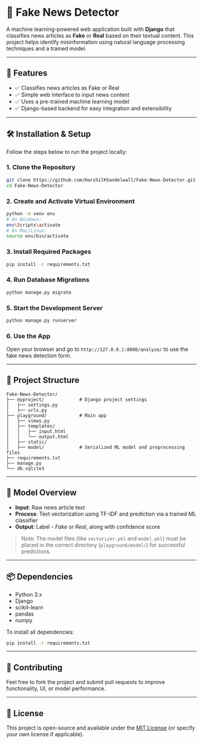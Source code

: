 # 📰 Fake News Detector

A machine learning-powered web application built with **Django** that classifies news articles as **Fake** or **Real** based on their textual content. This project helps identify misinformation using natural language processing techniques and a trained model.

---

## 🚀 Features

- ✅ Classifies news articles as Fake or Real
- ✅ Simple web interface to input news content
- ✅ Uses a pre-trained machine learning model
- ✅ Django-based backend for easy integration and extensibility

---

## 🛠️ Installation & Setup

Follow the steps below to run the project locally:

### 1. Clone the Repository
```bash
git clone https://github.com/HarshilKhandelwall/Fake-News-Detector.git
cd Fake-News-Detector
```

### 2. Create and Activate Virtual Environment
```bash
python -m venv env
# On Windows:
env\Scripts\activate
# On Mac/Linux:
source env/bin/activate
```

### 3. Install Required Packages
```bash
pip install -r requirements.txt
```

### 4. Run Database Migrations
```bash
python manage.py migrate
```

### 5. Start the Development Server
```bash
python manage.py runserver
```

### 6. Use the App
Open your browser and go to `http://127.0.0.1:8000/analyze/` to use the fake news detection form.

---

## 📁 Project Structure

```
Fake-News-Detector/
├── myproject/             # Django project settings
│   ├── settings.py
│   ├── urls.py
├── playground/            # Main app
│   ├── views.py
│   ├── templates/
│   │   ├── input.html
│   │   └── output.html
│   ├── static/
│   ├── model/             # Serialized ML model and preprocessing files
├── requirements.txt
├── manage.py
└── db.sqlite3
```

---

## 🧠 Model Overview

- **Input**: Raw news article text
- **Process**: Text vectorization using TF-IDF and prediction via a trained ML classifier
- **Output**: Label - *Fake* or *Real*, along with confidence score

> Note: The model files (like `vectorizer.pkl` and `model.pkl`) must be placed in the correct directory (`playground/model/`) for successful predictions.

---

## 📦 Dependencies

- Python 3.x  
- Django  
- scikit-learn  
- pandas  
- numpy  

To install all dependencies:
```bash
pip install -r requirements.txt
```

---

## 🤝 Contributing

Feel free to fork the project and submit pull requests to improve functionality, UI, or model performance.

---

## 📄 License

This project is open-source and available under the [MIT License](LICENSE) (or specify your own license if applicable).